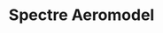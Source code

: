 ---
title: "Spectre Aeromodel"
layout: single
author_profile: false
image: \assets\icon-solidworks.png
categories:
  - Engineer
tags:
  - Solidworks
---